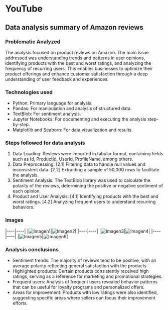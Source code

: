 # YouTube
## Data analysis summary of Amazon reviews
### Problematic Analyzed
The analysis focused on product reviews on Amazon. The main issue addressed was understanding trends and patterns in user opinions, identifying products with the best and worst ratings, and analyzing the frequency of recurring users. This enables businesses to optimize their product offerings and enhance customer satisfaction through a deep understanding of user feedback and experiences.

### Technologies used
- Python: Primary language for analysis.
- Pandas: For manipulation and analysis of structured data.
- TextBlob: For sentiment analysis.
- Jupyter Notebooks: For documenting and executing the analysis step-by-step.
- Matplotlib and Seaborn: For data visualization and results.
  
### Steps followed for data analysis
1. Data Loading: Reviews were imported in tabular format, containing fields such as Id, ProductId, UserId, ProfileName, among others.
2. Data Preprocessing: [2.1] Filtering data to handle null values and inconsistent data. [2.2] Extracting a sample of 50,000 rows to facilitate the analysis.
3. Sentiment Analysis: The TextBlob library was used to calculate the polarity of the reviews, determining the positive or negative sentiment of each opinion.
4. Product and User Analysis: [4.1] Identifying products with the best and worst ratings. [4.2] Analyzing frequent users to understand recurring behaviors.

### Images
|----|----|
|![Imagen1](https://github.com/sdforero/YouTube/blob/main/1.%20Products%20positives%20reviews.png)|![Imagen2](https://github.com/sdforero/YouTube/blob/main/2.%20Relation%20between%20quantity%20and%20score%20freq.png)|
|----|----|
|![Imagen3](https://github.com/sdforero/YouTube/blob/main/3.%20Relation%20between%20quantity%20and%20score%20non%20freq.png)|![Imagen4](https://github.com/sdforero/YouTube/blob/main/4.%20Score%20most%20sold%20products.png)|
|----|----|
|![Imagen5](https://github.com/sdforero/YouTube/blob/main/5.%20Text%20lenght%20comparison.png)|![Imagen6](https://github.com/sdforero/YouTube/blob/main/6.%20Top%2010%20users.png)|

### Analysis conclusions
- Sentiment trends: The majority of reviews tend to be positive, with an average polarity reflecting general satisfaction with the products.
- Highlighted products: Certain products consistently received high ratings, serving as a reference for marketing and promotional strategies.
- Frequent users: Analysis of frequent users revealed behavior patterns that can be useful for loyalty programs and personalized offers.
- Areas for improvement: Products with low ratings were also identified, suggesting specific areas where sellers can focus their improvement efforts.
